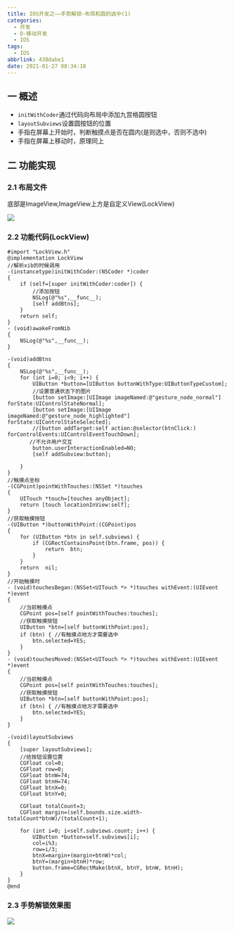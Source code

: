 ```yaml
---
title: IOS开发之——手势解锁-布局和圆的选中(1)
categories:
  - 开发
  - D-移动开发
  - IOS
tags:
  - IOS
abbrlink: 438dabe1
date: 2021-01-27 08:34:18
---
```

## 一 概述

* `initWithCoder`通过代码向布局中添加九宫格圆按钮
* `layoutSubviews`设置圆按钮的位置
* 手指在屏幕上开始时，判断触摸点是否在圆内(是则选中，否则不选中)
* 手指在屏幕上移动时，原理同上

<!--more-->

## 二 功能实现

### 2.1 布局文件

底部是ImageView,ImageView上方是自定义View(LockView)

![][1]

### 2.2 功能代码(LockView)

```
#import "LockView.h"
@implementation LockView
//解析xib的时候调用
-(instancetype)initWithCoder:(NSCoder *)coder
{
    if (self=[super initWithCoder:coder]) {
        //添加按钮
        NSLog(@"%s",__func__);
        [self addBtns];
    }
    return self;   
}
- (void)awakeFromNib
{
    NSLog(@"%s",__func__);
}

-(void)addBtns
{
    NSLog(@"%s",__func__);
    for (int i=0; i<9; i++) {
        UIButton *button=[UIButton buttonWithType:UIButtonTypeCustom];
        //设置普通状态下的图片
        [button setImage:[UIImage imageNamed:@"gesture_node_normal"] forState:UIControlStateNormal];
        [button setImage:[UIImage imageNamed:@"gesture_node_highlighted"] forState:UIControlStateSelected];
        //[button addTarget:self action:@selector(btnClick:) forControlEvents:UIControlEventTouchDown];
       //不允许用户交互
        button.userInteractionEnabled=NO;
        [self addSubview:button];
        
    }
}
//触摸点坐标
-(CGPoint)pointWithTouches:(NSSet *)touches
{
    UITouch *touch=[touches anyObject];
    return [touch locationInView:self];
}
//获取触摸按钮
-(UIButton *)buttonWithPoint:(CGPoint)pos
{
    for (UIButton *btn in self.subviews) {
        if (CGRectContainsPoint(btn.frame, pos)) {
            return  btn;
        }
    }
    return  nil;
}
//开始触摸时
- (void)touchesBegan:(NSSet<UITouch *> *)touches withEvent:(UIEvent *)event
{
    //当前触摸点
    CGPoint pos=[self pointWithTouches:touches];
    //获取触摸按钮
    UIButton *btn=[self buttonWithPoint:pos];
    if (btn) { //有触摸点地方才需要选中
        btn.selected=YES;
    }
}
- (void)touchesMoved:(NSSet<UITouch *> *)touches withEvent:(UIEvent *)event
{
    //当前触摸点
    CGPoint pos=[self pointWithTouches:touches];
    //获取触摸按钮
    UIButton *btn=[self buttonWithPoint:pos];
    if (btn) { //有触摸点地方才需要选中
        btn.selected=YES;
    }
}

-(void)layoutSubviews
{
    [super layoutSubviews];
    //给按钮设置位置
    CGFloat col=0;
    CGFloat row=0;
    CGFloat btnW=74;
    CGFloat btnH=74;
    CGFloat btnX=0;
    CGFloat btnY=0;
    
    CGFloat totalCount=3;
    CGFloat margin=(self.bounds.size.width-totalCount*btnW)/(totalCount+1);
    
    for (int i=0; i<self.subviews.count; i++) {
        UIButton *button=self.subviews[i];
        col=i%3;
        row=i/3;
        btnX=margin+(margin+btnW)*col;
        btnY=(margin+btnH)*row;
        button.frame=CGRectMake(btnX, btnY, btnW, btnH);
    }
}
@end
```

### 2.3 手势解锁效果图
![][2]


[1]:https://cdn.jsdelivr.net/gh/PGzxc/CDN/blog-ios/ios-unlock-layout-view.png
[2]:https://cdn.jsdelivr.net/gh/PGzxc/CDN/blog-ios/ios-unlock-touch-move.gif